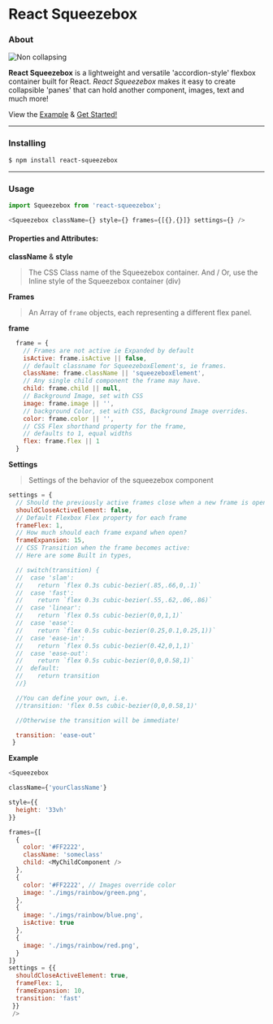 # React Squeezebox

### About
![Non collapsing](https://github.com/rloniello/react-squeezebox/tree/master/example/src/imgs/rainbow/squeezebox-noncollapse.gif)

**React Squeezebox** is a lightweight and versatile 'accordion-style' flexbox container built for React. *React Squeezebox* makes it easy to create collapsible 'panes' that can hold another component, images, text and much more!


View the [Example]((https://github.com/rloniello/react-squeezebox/tree/master/example/)) & [Get Started!]()
___

### Installing

```bash
$ npm install react-squeezebox
```
____

### Usage

```js
import Squeezebox from 'react-squeezebox';

<Squeezebox className={} style={} frames={[{},{}]} settings={} />
```

#### Properties and Attributes:
**className** & **style**
> The CSS Class name of the Squeezebox container.
> And / Or,
> use the Inline style of the Squeezebox container (div)


**Frames**
> An Array of `frame` objects, each representing a different flex panel.

**frame**

```js
  frame = {
    // Frames are not active ie Expanded by default
    isActive: frame.isActive || false,
    // default classname for SqueezeboxElement's, ie frames.
    className: frame.className || 'squeezeboxElement',
    // Any single child component the frame may have.
    child: frame.child || null,
    // Background Image, set with CSS
    image: frame.image || '',
    // background Color, set with CSS, Background Image overrides.
    color: frame.color || '',
    // CSS Flex shorthand property for the frame,
    // defaults to 1, equal widths
    flex: frame.flex || 1
  }
  ```

**Settings**
> Settings of the behavior of the squeezebox component

```js
settings = {
  // Should the previously active frames close when a new frame is opened ?
  shouldCloseActiveElement: false,
  // Default Flexbox Flex property for each frame
  frameFlex: 1,
  // How much should each frame expand when open?
  frameExpansion: 15,
  // CSS Transition when the frame becomes active:
  // Here are some Built in types,

  // switch(transition) {
  //  case 'slam':
  //    return `flex 0.3s cubic-bezier(.85,.66,0,.1)`
  //  case 'fast':
  //    return `flex 0.3s cubic-bezier(.55,.62,.06,.86)`
  //  case 'linear':
  //    return `flex 0.5s cubic-bezier(0,0,1,1)`
  //  case 'ease':
  //    return `flex 0.5s cubic-bezier(0.25,0.1,0.25,1))`
  //  case 'ease-in':
  //    return `flex 0.5s cubic-bezier(0.42,0,1,1)`
  //  case 'ease-out':
  //    return `flex 0.5s cubic-bezier(0,0,0.58,1)`
  //  default:
  //    return transition
  //}

  //You can define your own, i.e.
  //transition: 'flex 0.5s cubic-bezier(0,0,0.58,1)'

  //Otherwise the transition will be immediate!

  transition: 'ease-out'
 }
```


**Example**
```js
<Squeezebox

className={'yourClassName'}

style={{
  height: '33vh'
}}

frames={[
  {
    color: '#FF2222',
    className: 'someclass'
    child: <MyChildComponent />
  },
  {
    color: '#FF2222', // Images override color
    image: './imgs/rainbow/green.png',
  },
  {
    image: './imgs/rainbow/blue.png',
    isActive: true
  },
  {
    image: './imgs/rainbow/red.png',
  }
]}
settings = {{
  shouldCloseActiveElement: true,
  frameFlex: 1,
  frameExpansion: 10,
  transition: 'fast'
 }}
 />

```
